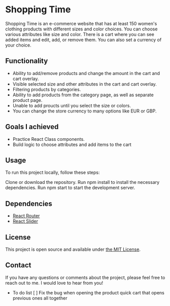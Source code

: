 <img src=""></img>
<img src=""></img>

# Shopping Time
Shopping Time is an e-commerce website that has at least 150 women's clothing products with different sizes and color choices. You can choose various attributes like size and color. There is a cart where you can see added items and edit, add, or remove them. You can also set a currency of your choice.

## Functionality
- Ability to add/remove products and change the amount in the cart and cart overlay.
- Visible selected size and other attributes in the cart and cart overlay.
- Filtering products by categories.
- Ability to add products from the category page, as well as separate product page.
- Unable to add proucts until you select the size or colors.
- You can change the store currency to many options like EUR or GBP.

## Goals I achieved
- Practice React Class components.
- Build logic to choose attributes and add items to the cart

## Usage
To run this project locally, follow these steps:

Clone or download the repository.
Run npm install to install the necessary dependencies.
Run npm start to start the development server.

## Dependencies

- [React Router](https://www.npmjs.com/package/react-router-dom)
- [React Slider](https://www.npmjs.com/package/react-simple-image-slider)

##  License
This project is open source and available under [the MIT License](https://opensource.org/licenses/MIT).

## Contact
If you have any questions or comments about the project, please feel free to reach out to me. I would love to hear from you!


- To do list
[ ] Fix the bug when opening the product quick cart that opens previous ones all together
